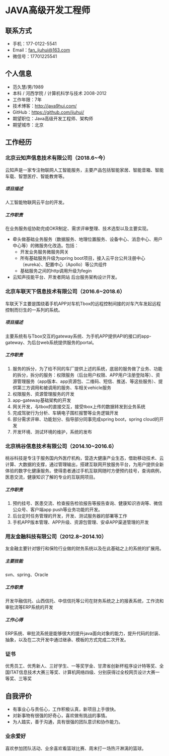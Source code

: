 # JAVA高级开发工程师

## 联系方式

- 手机：177-0122-5541
- Email：fan_jiuhui@163.com
- 微信号：17701225541

## 个人信息

- 范久慧/男/1989
- 本科 / 河西学院 / 计算机科学与技术 2008-2012
- 工作年限：7年
- 技术博客：http://java9hui.com/
- GitHub：https://github.com/jiuhui/
- 期望职位：Java高级开发工程师、架构师
- 期望城市：北京

## 工作经历

### 北京云知声信息技术有限公司（2018.6~今）

云知声是一家专注物联网人工智能服务，主要产品包括智能家居、智能音箱、智能车载、智慧医疗、智能教育等。

##### 项目描述

人工智能物联网云平台的开发。

##### 工作职责

在业务服务组协助完成OKR制定、需求评审整理、技术选型以及主要实现。

- 牵头做基础业务服务（数据服务、地理位置服务、设备中心、消息中心、用户中心等）的微服务化改造。包括：
  - 开发业务服务微服务网关
  - 所有基础服务升级为spring boot项目，接入云平台公共注册中心（eureka）、配置中心（Apollo）等公共组件
  - 基础服务之间的http调用升级为fegin
- 云知声技能平台、开发者网站 后台服务架构设计开发。

### 北京车联天下信息技术有限公司（2016.6~2018.6）

车联天下主要是围绕着手机APP对车机Tbox的远程控制间接的对车汽车发起远程控制而衍生的一系列的系统。

##### 项目描述

主要系统有与Tbox交互的gateway系统、为手机APP提供API的接口的app-gateway、为后台web系统提供服务的portal。

##### 工作职责

1. 服务的拆分，为了给不同的车厂提供上述的系统，底层的服务做了业务、功能的拆分，拆分的服务：权限服务（后台用户权限、APP用户注册登陆等）、资源管理服务（app版本、app资源包、二维码、短信、推送、等这些服务）、提供第三方调用和被调用的服务、车相关vehicle服务
2. 权限服务、资源管理服务的开发
3. app-gateway基础架构的开发
4. 网关开发，与tbox的直接交互，接受tbox上传的数据转发到业务系统
5. 完成驾驶行为分析、车辆电子围栏报警等业务逻辑开发
6. 部分需求评审、功能划分、指导部分同事完成spring boot，spring cloud的开发
7. 开发环境、测试环境的维护，系统的发布

### 北京桃谷信息技术有限公司（2014.10~2016.6）

桃谷科技是专注于服务国内外医疗机构，营造大健康产业生态，借助移动技术、云计算、大数据的支撑，通过管理输出，搭建互联网开放服务平台，为用户提供全新体验的数字化健康服务。使得患者通过手机互联网随时方便预约挂号，查询病例，医患交流，健康知识了解的专业的互联网项目。

##### 工作职责

1. 预约挂号、医患交流、检查报告检验报告等报告查询、健康知识咨询等、微信公众号、客户端app push等业务功能的开发。
2. 后台定时任务管理的开发，开发、测试服务器的部署等工作
3. 手机APP版本管理、APP升级、资源包管理、安卓APP渠道管理的开发

### 用友金融科技有限公司（2012.8~2014.10）

友金融主要针对银行和保险行业做的财务系统以及在此基础之上的系统的扩展用。

##### 主要技能

svn、spring、Oracle

##### 工作职责

开发华融信托、山西信托、中信信托等公司在财务系统之上的报表系统，工作流和审批流等ERP系统的开发

##### 工作心得

ERP系统、审批流系统是能够很大的提升java面向对象的能力，提升代码的封装、抽象，以及在二次开发中通过继承、模板的方式完成二次开发。

### 证书

优秀员工、优秀新人、三好学生、一等奖学金、甘肃省创新杯程序设计特等奖、全国ITAT信息技术大赛三等奖、计算机网络四级、分别获得过全校网页设计大赛一等奖、三等奖

## 自我评价

- 有事业心与责任心，工作积极认真，新项目上手很快。
- 对新事物有很强的好奇心，喜欢做有挑战的事情。
- 为人踏实，善于沟通，具有很强的团队意识和协作能力。

### 业余爱好

喜欢参加团队活动、业余喜欢看篮球比赛、周末打一场热汗淋漓的篮球。



